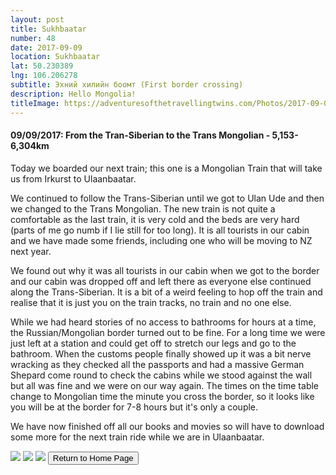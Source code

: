 ```yaml
---
layout: post
title: Sukhbaatar
number: 48
date: 2017-09-09
location: Sukhbaatar
lat: 50.230389
lng: 106.206278
subtitle: Эхний хилийн боомт (First border crossing)
description: Hello Mongolia!
titleImage: https://adventuresofthetravellingtwins.com/Photos/2017-09-09-Sukhbaatar/cover-min.jpg
---
```


<h4>09/09/2017: From the Tran-Siberian to the Trans Mongolian - 5,153-6,304km</h4>

Today we boarded our next train; this one is a Mongolian Train that will take us from Irkurst to Ulaanbaatar. 

We continued to follow the Trans-Siberian until we got to Ulan Ude and then we changed to the Trans Mongolian. 
The new train is not quite a comfortable as the last train, it is very cold and the beds are very hard (parts of me go numb if I lie still for too long). It is all tourists in our cabin and we have made some friends, including one who will be moving to NZ next year.

We found out why it was all tourists in our cabin when we got to the border and our cabin was dropped off and left there as everyone else continued along the Trans-Siberian. It is a bit of a weird feeling to hop off the train and realise that it is just you on the train tracks, no train and no one else. 

While we had heard stories of no access to bathrooms for hours at a time, the Russian/Mongolian border turned out to be fine. For a long time we were just left at a station and could get off to stretch our legs and go to the bathroom. When the customs people finally showed up it was a bit nerve wracking as they checked all the passports and had a massive German Shepard come round to check the cabins while we stood against the wall but all was fine and we were on our way again. The times on the time table change to Mongolian time the minute you cross the border, so it looks like you will be at the border for 7-8 hours but it's only a couple. 

We have now finished off all our books and movies so will have to download some more for the next train ride while we are in Ulaanbaatar. 

<img src="https://adventuresofthetravellingtwins.com/Photos/2017-09-09-Sukhbaatar/day11-min.jpg" class="image1">
<img src="https://adventuresofthetravellingtwins.com/Photos/2017-09-09-Sukhbaatar/day12-min.jpg" class="image1">
<img src="https://adventuresofthetravellingtwins.com/Photos/2017-09-09-Sukhbaatar/day13-min.jpg" class="image1">

<input type="button" value="Return to Home Page" onclick="self.close()">

